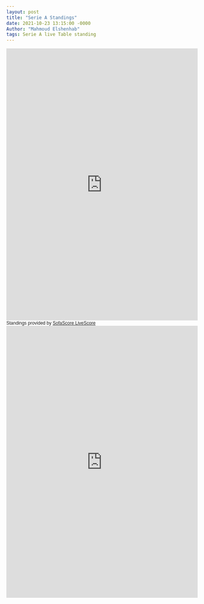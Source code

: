 ```yaml
---
layout: post
title: "Serie A Standings"
date: 2021-10-23 13:15:00 -0000
Author: "Mahmoud Elshenhab"
tags: Serie A live Table standing
---
```


<iframe id="sofa-standings-embed-33-37475" width="100%" height="717"    src="https://www.sofascore.com/tournament/33/37475/standings/tables/embed" frameborder="0" scrolling="no" style="height:717px!important">  </iframe>  <script>    (function (el) {      window.addEventListener("message", (event) => {        if (event.origin.startsWith("https://www.sofascore")) {          if (el.id === event.data.id) {            el.style.height = event.data.height + "px";          }        }      });    })(document.getElementById("sofa-standings-embed-33-37475"));    </script>  <div style="font-size:12px;font-family:Arial,sans-serif">Standings provided by <a target="_blank" href="https://www.sofascore.com/">SofaScore LiveScore</a></div>  <script type="text/javascript" src="https://www.sofascore.com/bundles/sofascoreweb/js/bin/util/embed.min.js">  </script>


<iframe width="100%" height="717" src="https://www.sofascore.com/tournament/33/37475/standings/tables/embed" frameborder="0"></iframe>
